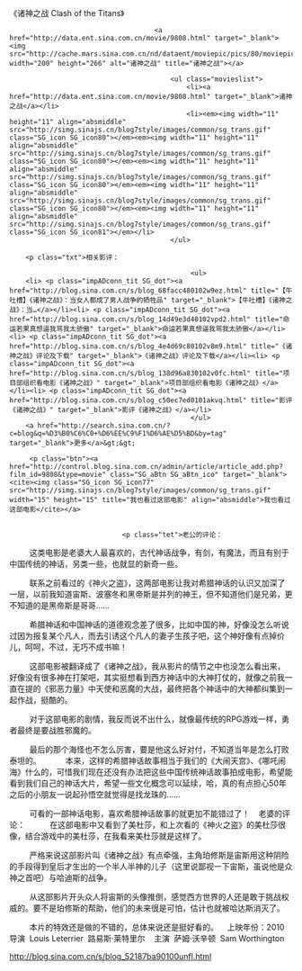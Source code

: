 《诸神之战 Clash of the Titans》

											
										<a href="http://data.ent.sina.com.cn/movie/9808.html" target="_blank"><img src="http://cache.mars.sina.com.cn/nd/dataent/moviepic/pics/80/moviepic_2fe812441f7327444cac739f35f53ccf.jpg" width="200" height="266" alt="诸神之战" title="诸神之战"></a>
										
											<ul class="movieslist">
												<li><a href="http://data.ent.sina.com.cn/movie/9808.html" target="_blank">诸神之战</a></li>
												<li><em><img width="11" height="11" align="absmiddle" src="http://simg.sinajs.cn/blog7style/images/common/sg_trans.gif" class="SG_icon SG_icon80"></em><em><img width="11" height="11" align="absmiddle" src="http://simg.sinajs.cn/blog7style/images/common/sg_trans.gif" class="SG_icon SG_icon80"></em><em><img width="11" height="11" align="absmiddle" src="http://simg.sinajs.cn/blog7style/images/common/sg_trans.gif" class="SG_icon SG_icon80"></em><em><img width="11" height="11" align="absmiddle" src="http://simg.sinajs.cn/blog7style/images/common/sg_trans.gif" class="SG_icon SG_icon80"></em><em><img width="11" height="11" align="absmiddle" src="http://simg.sinajs.cn/blog7style/images/common/sg_trans.gif" class="SG_icon SG_icon81"></em></li>
											</ul>
											
		<p class="txt">相关影评： 
											
												 <ul>
		<li> <p class="impADconn_tit SG_dot"><a href="http://blog.sina.com.cn/s/blog_68facc480102w9ez.html" title="【牛吐槽】《诸神之战》：当女人都成了男人战争的牺牲品" target="_blank">【牛吐槽】《诸神之战》：当…</a></li><li> <p class="impADconn_tit SG_dot"><a href="http://blog.sina.com.cn/s/blog_14d49e3d40102vpd2.html" title="命运若果真想逼我骂我太骄傲" target="_blank">命运若果真想逼我骂我太骄傲</a></li><li> <p class="impADconn_tit SG_dot"><a href="http://blog.sina.com.cn/s/blog_4e4d69c80102v8m9.html" title="《诸神之战》评论及下载" target="_blank">《诸神之战》评论及下载</a></li><li> <p class="impADconn_tit SG_dot"><a href="http://blog.sina.com.cn/s/blog_138d96a830102v0fc.html" title="项目部组织看电影《诸神之战》" target="_blank">项目部组织看电影《诸神之战》</a></li><li> <p class="impADconn_tit SG_dot"><a href="http://blog.sina.com.cn/s/blog_c50ec7ed0101akvq.html" title="影评《诸神之战》" target="_blank">影评《诸神之战》</a></li>
												 </ul>
		<a href="http://search.sina.com.cn/?c=blog&q=%D3%B0%C6%C0+%D6%EE%C9%F1%D6%AE%D5%BD&by=tag" target="_blank">更多</a>&gt;&gt;
											 
		 <p class="btn"><a href="http://control.blog.sina.com.cn/admin/article/article_add.php?film_id=9808&type=movie" class="SG_aBtn SG_aBtn_ico" target="_blank"><cite><img class="SG_icon SG_icon77" src="http://simg.sinajs.cn/blog7style/images/common/sg_trans.gif" width="15" height="15" title="我也看过这部电影" align="absmiddle">我也看过这部电影</cite></a>
										
									
                            	<p class="tet">老公的评论： 
 
　　这类电影是老婆大人最喜欢的，古代神话战争，有剑，有魔法，而且有别于中国传统的神话，另类一些，也就显的新奇一些。 

 
　　联系之前看过的《神火之盗》，这两部电影让我对希腊神话的认识又加深了一层，以前我知道宙斯、波塞冬和黑帝斯是并列的神王，但不知道他们是兄弟，更不知道的是黑帝斯是哥哥…… 

 
　　希腊神话和中国神话的道德观念差了很多，比如中国的神，好像没怎么听说过因为报复某个凡人，而去引诱这个凡人的妻子生孩子吧，这个神好像有点掉价儿，呵呵，不过，无巧不成书嘛！ 

 
　　这部电影被翻译成了《诸神之战》，我从影片的情节之中也没怎么看出来，好像没有很多神在打架吧，其实挺想看到西方神话中的大神打仗的，就像之前我一直在提的《邪恶力量》中天使和恶魔的大战，最终把各个神话中的大神都纠集到一起作战，挺酷的。 

 
　　对于这部电影的剧情，我反而说不出什么，就像最传统的RPG游戏一样，勇者最终是要战胜邪魔的。 

 
　　最后的那个海怪也不怎么厉害，要是他这么好对付，不知道当年是怎么打败泰坦的。 
 
　　本来，这样的希腊神话故事相当于我们的《大闹天宫》、《哪吒闹海》什么的，可惜我们现在还没有办法把这些中国传统神话故事拍成电影，希望能看到我们自己的神话大片，希望一些文化概念可以延续，哈，真的有点担心50年之后的小朋友一说起孙悟空就觉得是找龙珠的…… 

 
　　可看的一部神话电影，喜欢希腊神话故事的就更加不能错过了！ 
 
老婆的评论： 
 
　　在这部电影中又看到了美杜莎，和上次看的《神火之盗》的美杜莎很像，结合游戏中的美杜莎，在我看来美杜莎就是这样了。 

 
　　严格来说这部影片叫《诸神之战》有点牵强，主角珀修斯是宙斯用这种阴险的手段得到皇后才生出的一个半人半神的儿子（这里说鄙视一下宙斯，虽说他是众神之首吧）与哈迪斯的战争。 

 
　　从这部影片开头众人将宙斯的头像推倒，感觉西方世界的人还是敢于挑战权威的。要不是珀修斯的帮助，他们的未来很是可怕，估计也就被哈达斯消灭了。 

 
　　本片的特效还是做的不错的，总体来说还是挺好看的。 
 
上映年份：2010 
 
导演 
Louis Leterrier 
路易斯·莱特里尔 
 
主演 
萨姆·沃辛顿 
Sam Worthington
                                								
		
http://blog.sina.com.cn/s/blog_52187ba90100unfl.html
